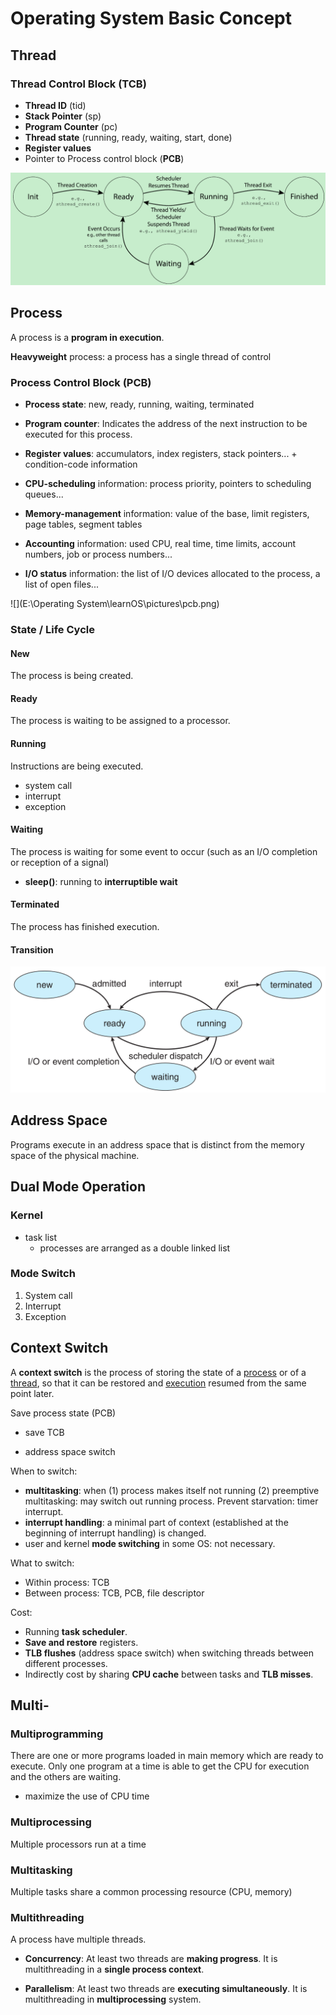 # Operating System Basic Concept

## Thread 

### Thread Control Block (TCB)

- **Thread ID** (tid)
- **Stack Pointer** (sp)
- **Program Counter** (pc)
- **Thread state** (running, ready, waiting, start, done)
- **Register values**
- Pointer to Process control block (**PCB**)

![](pictures\thread-lifecycle.png)

## Process

A process is a **program in execution**.

**Heavyweight** process: a process has a single thread of control

### Process Control Block (PCB)

- **Process state**: new, ready, running, waiting, terminated

- **Program counter**: Indicates the address of the next instruction to be executed for this process.

- **Register values**: accumulators, index registers, stack pointers... + condition-code information

- **CPU-scheduling** information: process priority, pointers to scheduling queues...

- **Memory-management** information: value of the base, limit registers, page tables, segment tables

- **Accounting** information: used CPU, real time, time limits, account numbers, job or process numbers...

- **I/O status** information: the list of I/O devices allocated to the process, a list of open files...

![](E:\Operating System\learnOS\pictures\pcb.png)

### State / Life Cycle

#### New 

The process is being created.

#### Ready

The process is waiting to be assigned to a processor.

#### Running

Instructions are being executed.

- system call
- interrupt
- exception

#### Waiting

The process is waiting for some event to occur (such as an I/O completion or reception of a signal)

- **sleep()**: running to **interruptible wait** 

#### Terminated

The process has finished execution.

#### Transition

![process state](pictures/process-state.png)



## Address Space

Programs execute in an address space that is distinct from the memory space of the physical machine.

## Dual Mode Operation

### Kernel

- task list
  - processes are arranged as a double linked list


### Mode Switch

1. System call
2. Interrupt
3. Exception

## Context Switch

A **context switch** is the process of storing the state of a [process](https://en.wikipedia.org/wiki/Process_(computing)) or of a [thread](https://en.wikipedia.org/wiki/Thread_(computing)), so that it can be restored and [execution](https://en.wikipedia.org/wiki/Execution_(computing)) resumed from the same point later. 

Save process state (PCB)

- save TCB 

- address space switch

When to switch:

- **multitasking**: when (1) process makes itself not running (2) preemptive multitasking: may switch out running process. Prevent starvation: timer interrupt.
- **interrupt handling**: a minimal part of context (established at the beginning of interrupt handling) is changed.
- user and kernel **mode switching** in some OS: not necessary.

What to switch:

- Within process: TCB
- Between process: TCB, PCB, file descriptor

Cost: 

- Running **task scheduler**.
- **Save and restore** registers.
- **TLB flushes** (address space switch) when switching threads between different processes. 
- Indirectly cost by sharing **CPU cache** between tasks and **TLB misses**.

## Multi-

### Multiprogramming

There are one or more programs loaded in main memory which are ready to execute. Only one program at a time is able to get the CPU for execution and the others are waiting. 

- maximize the use of CPU time

### Multiprocessing

Multiple processors run at a time

### Multitasking

Multiple tasks share a common processing resource (CPU, memory)

### Multithreading

A process have multiple threads.

- **Concurrency**: At least two threads are **making progress**. It is multithreading in a **single process context**.

- **Parallelism**: At least two threads are **executing simultaneously**. It is multithreading in **multiprocessing** system.